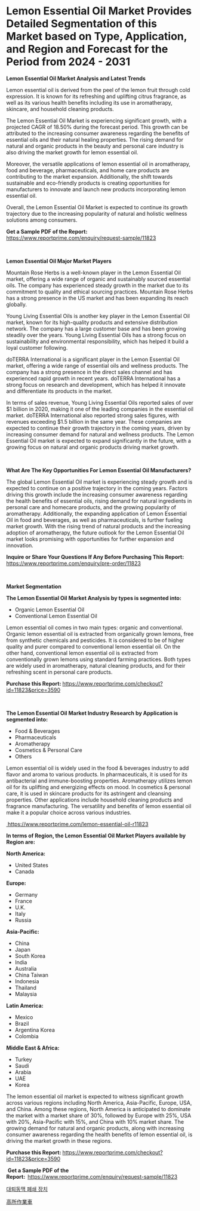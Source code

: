 <p><h1>Lemon Essential Oil Market Provides Detailed Segmentation of this Market based on Type, Application, and Region and Forecast for the Period from 2024 - 2031</h1></p><p><strong>Lemon Essential Oil Market Analysis and Latest Trends</strong></p>
<p><p>Lemon essential oil is derived from the peel of the lemon fruit through cold expression. It is known for its refreshing and uplifting citrus fragrance, as well as its various health benefits including its use in aromatherapy, skincare, and household cleaning products.</p><p>The Lemon Essential Oil Market is experiencing significant growth, with a projected CAGR of 18.50% during the forecast period. This growth can be attributed to the increasing consumer awareness regarding the benefits of essential oils and their natural healing properties. The rising demand for natural and organic products in the beauty and personal care industry is also driving the market growth for lemon essential oil.</p><p>Moreover, the versatile applications of lemon essential oil in aromatherapy, food and beverage, pharmaceuticals, and home care products are contributing to the market expansion. Additionally, the shift towards sustainable and eco-friendly products is creating opportunities for manufacturers to innovate and launch new products incorporating lemon essential oil.</p><p>Overall, the Lemon Essential Oil Market is expected to continue its growth trajectory due to the increasing popularity of natural and holistic wellness solutions among consumers.</p></p>
<p><strong>Get a Sample PDF of the Report:&nbsp;</strong> <a href="https://www.reportprime.com/enquiry/request-sample/11823">https://www.reportprime.com/enquiry/request-sample/11823</a></p>
<p>&nbsp;</p>
<p><strong>Lemon Essential Oil Major Market Players</strong></p>
<p><p>Mountain Rose Herbs is a well-known player in the Lemon Essential Oil market, offering a wide range of organic and sustainably sourced essential oils. The company has experienced steady growth in the market due to its commitment to quality and ethical sourcing practices. Mountain Rose Herbs has a strong presence in the US market and has been expanding its reach globally.</p><p>Young Living Essential Oils is another key player in the Lemon Essential Oil market, known for its high-quality products and extensive distribution network. The company has a large customer base and has been growing steadily over the years. Young Living Essential Oils has a strong focus on sustainability and environmental responsibility, which has helped it build a loyal customer following.</p><p>doTERRA International is a significant player in the Lemon Essential Oil market, offering a wide range of essential oils and wellness products. The company has a strong presence in the direct sales channel and has experienced rapid growth in recent years. doTERRA International has a strong focus on research and development, which has helped it innovate and differentiate its products in the market.</p><p>In terms of sales revenue, Young Living Essential Oils reported sales of over $1 billion in 2020, making it one of the leading companies in the essential oil market. doTERRA International also reported strong sales figures, with revenues exceeding $1.5 billion in the same year. These companies are expected to continue their growth trajectory in the coming years, driven by increasing consumer demand for natural and wellness products. The Lemon Essential Oil market is expected to expand significantly in the future, with a growing focus on natural and organic products driving market growth.</p></p>
<p>&nbsp;</p>
<p><strong>What Are The Key Opportunities For Lemon Essential Oil Manufacturers?</strong></p>
<p><p>The global Lemon Essential Oil market is experiencing steady growth and is expected to continue on a positive trajectory in the coming years. Factors driving this growth include the increasing consumer awareness regarding the health benefits of essential oils, rising demand for natural ingredients in personal care and homecare products, and the growing popularity of aromatherapy. Additionally, the expanding application of Lemon Essential Oil in food and beverages, as well as pharmaceuticals, is further fueling market growth. With the rising trend of natural products and the increasing adoption of aromatherapy, the future outlook for the Lemon Essential Oil market looks promising with opportunities for further expansion and innovation.</p></p>
<p><strong>Inquire or Share Your Questions If Any Before Purchasing This Report:</strong> <a href="https://www.reportprime.com/enquiry/pre-order/11823">https://www.reportprime.com/enquiry/pre-order/11823</a></p>
<p>&nbsp;</p>
<p><strong>Market Segmentation</strong></p>
<p><strong>The Lemon Essential Oil Market Analysis by types is segmented into:</strong></p>
<p><ul><li>Organic Lemon Essential Oil</li><li>Conventional Lemon Essential Oil</li></ul></p>
<p><p>Lemon essential oil comes in two main types: organic and conventional. Organic lemon essential oil is extracted from organically grown lemons, free from synthetic chemicals and pesticides. It is considered to be of higher quality and purer compared to conventional lemon essential oil. On the other hand, conventional lemon essential oil is extracted from conventionally grown lemons using standard farming practices. Both types are widely used in aromatherapy, natural cleaning products, and for their refreshing scent in personal care products.</p></p>
<p><strong>Purchase this Report:&nbsp;</strong><a href="https://www.reportprime.com/checkout?id=11823&price=3590">https://www.reportprime.com/checkout?id=11823&price=3590</a></p>
<p>&nbsp;</p>
<p><strong>The Lemon Essential Oil Market Industry Research by Application is segmented into:</strong></p>
<p><ul><li>Food & Beverages</li><li>Pharmaceuticals</li><li>Aromatherapy</li><li>Cosmetics & Personal Care</li><li>Others</li></ul></p>
<p><p>Lemon essential oil is widely used in the food & beverages industry to add flavor and aroma to various products. In pharmaceuticals, it is used for its antibacterial and immune-boosting properties. Aromatherapy utilizes lemon oil for its uplifting and energizing effects on mood. In cosmetics & personal care, it is used in skincare products for its astringent and cleansing properties. Other applications include household cleaning products and fragrance manufacturing. The versatility and benefits of lemon essential oil make it a popular choice across various industries.</p></p>
<p><a href="https://www.reportprime.com/lemon-essential-oil-r11823">&nbsp;https://www.reportprime.com/lemon-essential-oil-r11823</a></p>
<p><strong>In terms of Region, the Lemon Essential Oil Market Players available by Region are:</strong></p>
<p>
    <p> <strong> North America: </strong>
        <ul>
            <li>United States</li>
            <li>Canada</li>
        </ul>
        </p> 
    <p> <strong> Europe: </strong>
        <ul>
            <li>Germany</li>
            <li>France</li>
            <li>U.K.</li>
            <li>Italy</li>
            <li>Russia</li>
        </ul>
        </p> 
    <p> <strong> Asia-Pacific: </strong>
        <ul>
            <li>China</li>
            <li>Japan</li>
            <li>South Korea</li>
            <li>India</li>
            <li>Australia</li>
            <li>China Taiwan</li>
            <li>Indonesia</li>
            <li>Thailand</li>
            <li>Malaysia</li>
        </ul>
        </p> 
    <p> <strong> Latin America: </strong>
        <ul>
            <li>Mexico</li>
            <li>Brazil</li>
            <li>Argentina Korea</li>
            <li>Colombia</li>
        </ul>
        </p> 
    <p> <strong> Middle East & Africa: </strong>
        <ul>
            <li>Turkey</li>
            <li>Saudi</li>
            <li>Arabia</li>
            <li>UAE</li>
            <li>Korea</li>
        </ul>
    </p>
    </p>
<p><p>The lemon essential oil market is expected to witness significant growth across various regions including North America, Asia-Pacific, Europe, USA, and China. Among these regions, North America is anticipated to dominate the market with a market share of 30%, followed by Europe with 25%, USA with 20%, Asia-Pacific with 15%, and China with 10% market share. The growing demand for natural and organic products, along with increasing consumer awareness regarding the health benefits of lemon essential oil, is driving the market growth in these regions.</p></p>
<p><strong>Purchase this Report: </strong><a href="https://www.reportprime.com/checkout?id=11823&price=3590">https://www.reportprime.com/checkout?id=11823&price=3590</a></p>
<p>&nbsp;<strong>Get a Sample PDF of the Report:&nbsp;&nbsp;</strong><a href="https://www.reportprime.com/enquiry/request-sample/11823">https://www.reportprime.com/enquiry/request-sample/11823</a></p>
<p><strong></strong></p>
<p><p><a href="https://github.com/lzrvbyqzftro57/Market-Research-Report-List-2/blob/main/772217967160.md">대퇴동맥 폐쇄 장치</a></p><p><a href="https://github.com/oqxogxyvqe90775/Market-Research-Report-List-2/blob/main/507364569599.md">高所作業車</a></p></p>